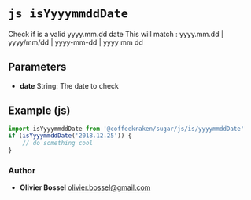 


<!-- @namespace    sugar.js.is -->
<!-- @name    isYyyymmddDate -->

# ```js isYyyymmddDate ```


Check if is a valid yyyy.mm.dd date
This will match : yyyy.mm.dd | yyyy/mm/dd | yyyy-mm-dd | yyyy mm dd

## Parameters

- **date**  String: The date to check



## Example (js)

```js
import isYyyymmddDate from '@coffeekraken/sugar/js/is/yyyymmddDate'
if (isYyyymmddDate('2018.12.25')) {
    // do something cool
}
```


### Author
- **Olivier Bossel** <a href="mailto:olivier.bossel@gmail.com">olivier.bossel@gmail.com</a> 



